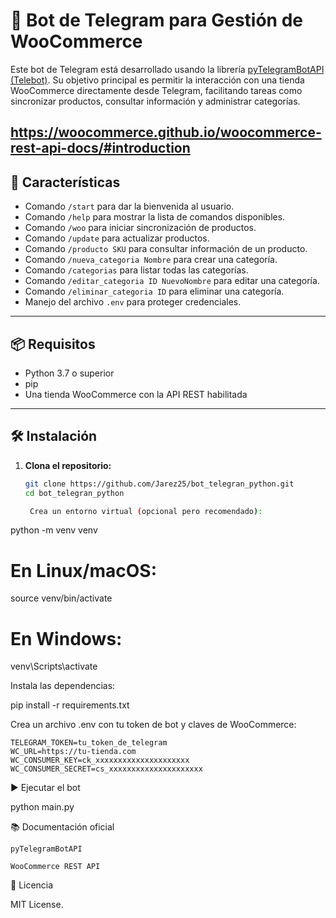 # 🤖 Bot de Telegram para Gestión de WooCommerce

Este bot de Telegram está desarrollado usando la librería [pyTelegramBotAPI (Telebot)](https://pytba.readthedocs.io/en/latest/install.html). Su objetivo principal es permitir la interacción con una tienda WooCommerce directamente desde Telegram, facilitando tareas como sincronizar productos, consultar información y administrar categorías.

https://woocommerce.github.io/woocommerce-rest-api-docs/#introduction
---

## 🚀 Características

- Comando `/start` para dar la bienvenida al usuario.
- Comando `/help` para mostrar la lista de comandos disponibles.
- Comando `/woo` para iniciar sincronización de productos.
- Comando `/update` para actualizar productos.
- Comando `/producto SKU` para consultar información de un producto.
- Comando `/nueva_categoria Nombre` para crear una categoría.
- Comando `/categorias` para listar todas las categorías.
- Comando `/editar_categoria ID NuevoNombre` para editar una categoría.
- Comando `/eliminar_categoria ID` para eliminar una categoría.
- Manejo del archivo `.env` para proteger credenciales.

---

## 📦 Requisitos

- Python 3.7 o superior
- pip
- Una tienda WooCommerce con la API REST habilitada

---

## 🛠️ Instalación

1. **Clona el repositorio:**

   ```bash
   git clone https://github.com/Jarez25/bot_telegran_python.git
   cd bot_telegran_python

    Crea un entorno virtual (opcional pero recomendado):

python -m venv venv
# En Linux/macOS:
source venv/bin/activate
# En Windows:
venv\Scripts\activate

Instala las dependencias:

pip install -r requirements.txt

Crea un archivo .env con tu token de bot y claves de WooCommerce:

    TELEGRAM_TOKEN=tu_token_de_telegram
    WC_URL=https://tu-tienda.com
    WC_CONSUMER_KEY=ck_xxxxxxxxxxxxxxxxxxxxx
    WC_CONSUMER_SECRET=cs_xxxxxxxxxxxxxxxxxxxxx

▶️ Ejecutar el bot

python main.py

📚 Documentación oficial

    pyTelegramBotAPI

    WooCommerce REST API

📄 Licencia

MIT License.

